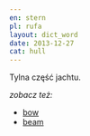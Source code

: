 ```yaml
---
en: stern
pl: rufa
layout: dict_word
date: 2013-12-27
cat: hull
---
```


Tylna część jachtu.

*zobacz też:* 

* [bow](/dict/b/bow.html)
* [beam](/dict/b/beam.html)
